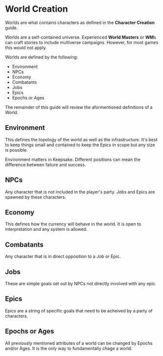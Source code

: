 # World Creation
Worlds are what contains characters as defined in the **Character Creation** guide.

Worlds are a self-contained universe. Experienced **World Masters** or **WM**s can craft stories to include multiverse campaigns. However, for most games this would not apply. 

Worlds are defined by the following:

- Environment
- NPCs
- Economy
- Combatants
- Jobs
- Epics
- Epochs or Ages

The remainder of this guide will review the aformentioned definitions of a World.

## Environment

This defines the topology of the world as well as the infrastructure. It's best to keep things small and contained to keep the Epics in scope but any size is possible. 

Environment matters in Keepsake. Different positions can mean the difference between failure and success. 

## NPCs

Any character that is not included in the player's party. Jobs and Epics are spawned by these characters. 

## Economy

This defines how the currency will behave in the world. It is open to interpretation and any system is allowed.

## Combatants

Any character that is in direct opposition to a Job or Epic.

## Jobs

These are simple goals set out by NPCs not directly involved with any epic. 

## Epics

Epics are a string of specific goals that need to be acheived by a party of characters. 

## Epochs or Ages

All previously mentioned attributes of a world can be changed by Epochs and/or Ages. It is the only way to fundamentally chage a world. 